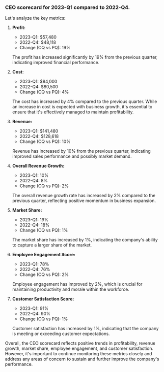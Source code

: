 ### CEO scorecard for 2023-Q1 compared to 2022-Q4. 


Let's analyze the key metrics:

1. **Profit:**
   - 2023-Q1: $57,480
   - 2022-Q4: $48,118
   - Change (CQ vs PQ): 19%

   The profit has increased significantly by 19% from the previous quarter, indicating improved financial performance.

2. **Cost:**
   - 2023-Q1: $84,000
   - 2022-Q4: $80,500
   - Change (CQ vs PQ): 4%

   The cost has increased by 4% compared to the previous quarter. While an increase in cost is expected with business growth, it's essential to ensure that it's effectively managed to maintain profitability.

3. **Revenue:**
   - 2023-Q1: $141,480
   - 2022-Q4: $128,618
   - Change (CQ vs PQ): 10%

   Revenue has increased by 10% from the previous quarter, indicating improved sales performance and possibly market demand.

4. **Overall Revenue Growth:**
   - 2023-Q1: 10%
   - 2022-Q4: 8%
   - Change (CQ vs PQ): 2%

   The overall revenue growth rate has increased by 2% compared to the previous quarter, reflecting positive momentum in business expansion.

5. **Market Share:**
   - 2023-Q1: 19%
   - 2022-Q4: 18%
   - Change (CQ vs PQ): 1%

   The market share has increased by 1%, indicating the company's ability to capture a larger share of the market.

6. **Employee Engagement Score:**
   - 2023-Q1: 78%
   - 2022-Q4: 76%
   - Change (CQ vs PQ): 2%

   Employee engagement has improved by 2%, which is crucial for maintaining productivity and morale within the workforce.

7. **Customer Satisfaction Score:**
   - 2023-Q1: 91%
   - 2022-Q4: 90%
   - Change (CQ vs PQ): 1%

   Customer satisfaction has increased by 1%, indicating that the company is meeting or exceeding customer expectations.

Overall, the CEO scorecard reflects positive trends in profitability, revenue growth, market share, employee engagement, and customer satisfaction. However, it's important to continue monitoring these metrics closely and address any areas of concern to sustain and further improve the company's performance.